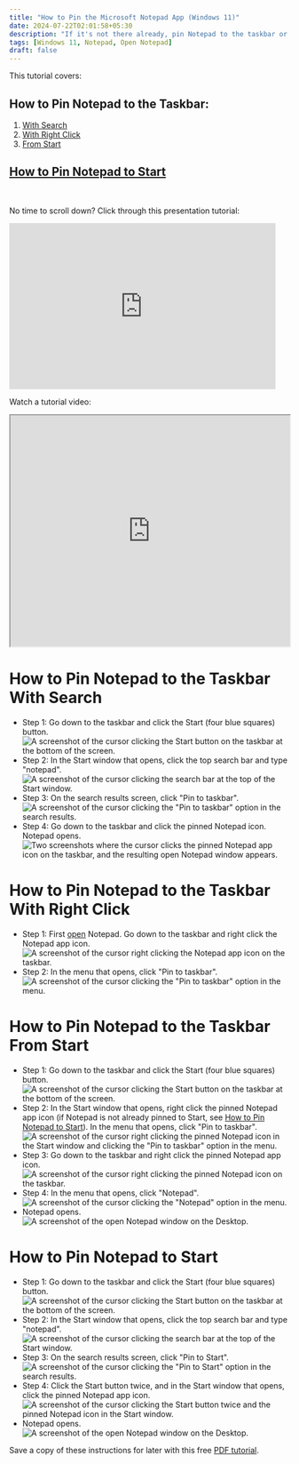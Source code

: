 ```yaml
---
title: "How to Pin the Microsoft Notepad App (Windows 11)"
date: 2024-07-22T02:01:58+05:30
description: "If it's not there already, pin Notepad to the taskbar or the Start menu. Read more to see how."
tags: [Windows 11, Notepad, Open Notepad]
draft: false
---
```

This tutorial covers:

## How to Pin Notepad to the Taskbar:
1. [With Search](#1)
2. [With Right Click](#2)
3. [From Start](#3)

## [How to Pin Notepad to Start](#4)

<br />

No time to scroll down? Click through this presentation tutorial:
<iframe src="https://docs.google.com/presentation/d/e/2PACX-1vTs5lUCO5sUvdFvv_AejCYJw5ZqacdbV8u8lfdcyaSxIjW8YKTeaWWj8qs4io8qZz-BdwLiJfjnicH7/embed?start=false&loop=false&delayms=3000" frameborder="0" width="480" height="299" allowfullscreen="true" mozallowfullscreen="true" webkitallowfullscreen="true"></iframe>

<br />

Watch a tutorial video:
<iframe class="BLOG_video_class" allowfullscreen="" youtube-src-id="HfzirKF1hrU" width="100%" height="416" src="https://www.youtube.com/embed/HfzirKF1hrU"></iframe>

<h1 id="1">How to Pin Notepad to the Taskbar With Search</h1>

* Step 1: Go down to the taskbar and click the Start (four blue squares) button. <div class="stepimage">![A screenshot of the cursor clicking the Start button on the taskbar at the bottom of the screen.](blogstartbuttonedit.png "Click Start")</div>
* Step 2: In the Start window that opens, click the top search bar and type "notepad". <div class="stepimage">![A screenshot of the cursor clicking the search bar at the top of the Start window.](blogsearchbaredit.png "Search for 'notepad' ")</div>
* Step 3: On the search results screen, click "Pin to taskbar". <div class="stepimage">![A screenshot of the cursor clicking the "Pin to taskbar" option in the search results.](blogsearchresultspintotaskbaredit.png "Click 'Pin to taskbar' ")</div>
* Step 4: Go down to the taskbar and click the pinned Notepad icon. Notepad opens. <div class="stepimage">![Two screenshots where the cursor clicks the pinned Notepad app icon on the taskbar, and the resulting open Notepad window appears.](blogopenwithtaskbar.png "Click the pinned Notepad icon")</div>

<h1 id="2">How to Pin Notepad to the Taskbar With Right Click</h1>

* Step 1: First [open](https://qhtutorials.github.io/posts/how-to-open-notepad/) Notepad. Go down to the taskbar and right click the Notepad app icon. <div class="stepimage">![A screenshot of the cursor right clicking the Notepad app icon on the taskbar.](blogrightclickopenedappiconedit.png "Right click the app icon")</div>
* Step 2: In the menu that opens, click "Pin to taskbar". <div class="stepimage">![A screenshot of the cursor clicking the "Pin to taskbar" option in the menu.](blogrightclickpintotaskbaredit.png "Click 'Pin to taskbar' ")</div>

<h1 id="3">How to Pin Notepad to the Taskbar From Start</h1>

* Step 1: Go down to the taskbar and click the Start (four blue squares) button. <div class="stepimage">![A screenshot of the cursor clicking the Start button on the taskbar at the bottom of the screen.](blogstartbuttonedit.png "Click Start")</div>
* Step 2: In the Start window that opens, right click the pinned Notepad app icon (if Notepad is not already pinned to Start, see [How to Pin Notepad to Start](#4)). In the menu that opens, click "Pin to taskbar". <div class="stepimage">![A screenshot of the cursor right clicking the pinned Notepad icon in the Start window and clicking the "Pin to taskbar" option in the menu.](blogfromstartpintotaskbaredit.png "Right click the pinned Notepad icon and click 'Pin to taskbar' ")</div>
* Step 3: Go down to the taskbar and right click the pinned Notepad app icon. <div class="stepimage">![A screenshot of the cursor right clicking the pinned Notepad icon on the taskbar.](blogfromstartrightclick1.png "Right click the app icon")</div>
* Step 4: In the menu that opens, click "Notepad". <div class="stepimage">![A screenshot of the cursor clicking the "Notepad" option in the menu.](blogfromstartrightclick2.png "Click 'Notepad' ")</div>
* Notepad opens. <div class="stepimage">![A screenshot of the open Notepad window on the Desktop.](blogopenednotepadedit.png "The open Notepad window")</div>

<h1 id="4">How to Pin Notepad to Start</h1>

* Step 1: Go down to the taskbar and click the Start (four blue squares) button. <div class="stepimage">![A screenshot of the cursor clicking the Start button on the taskbar at the bottom of the screen.](blogstartbuttonedit.png "Click Start")</div>
* Step 2: In the Start window that opens, click the top search bar and type "notepad". <div class="stepimage">![A screenshot of the cursor clicking the search bar at the top of the Start window.](blogsearchbaredit.png "Search for 'notepad' ")</div>
* Step 3: On the search results screen, click "Pin to Start". <div class="stepimage">![A screenshot of the cursor clicking the "Pin to Start" option in the search results.](blogsearchresultspintostartedit.png "Click 'Pin to Start' ")</div>
* Step 4: Click the Start button twice, and in the Start window that opens, click the pinned Notepad app icon. <div class="stepimage">![A screenshot of the cursor clicking the Start button twice and the pinned Notepad icon in the Start window.](blogclickpinnedtostartedit.png "Click Start twice and click the pinned Notepad icon")</div>
* Notepad opens. <div class="stepimage">![A screenshot of the open Notepad window on the Desktop.](blogopenednotepadedit.png "The open Notepad window")</div>

Save a copy of these instructions for later with this free [PDF tutorial](https://drive.google.com/file/d/1AuQUPrD2lzUOk1SdJB3dA-uLsEIZLUtG/view?usp=sharing).

<br />




